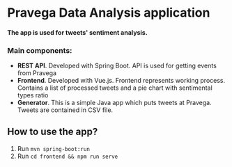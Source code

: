 # Pravega Data Analysis application

#### The app is used for tweets' sentiment analysis.

### Main components:

- **REST API**. Developed with Spring Boot. API is used for getting events from Pravega
- **Frontend**. Developed with Vue.js. Frontend represents working process. Contains a list of processed tweets and a
  pie chart with sentimental types ratio
- **Generator**. This is a simple Java app which puts tweets at Pravega. Tweets are contained in CSV file.

## How to use the app?

1. Run `mvn spring-boot:run`
2. Run `cd frontend && npm run serve`